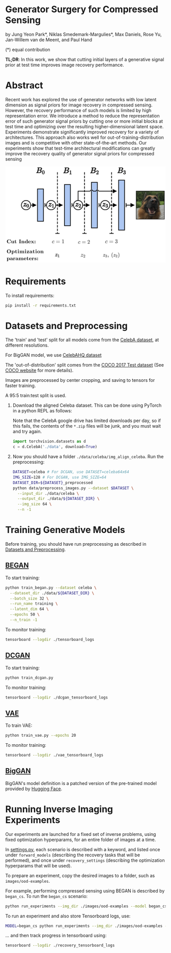 # Generator Surgery for Compressed Sensing
by Jung Yeon Park\*, Niklas Smedemark-Margulies\*, Max Daniels, Rose Yu, Jan-Willem van de Meent, and Paul Hand

(\*) equal contribution

**TL;DR**: In this work, we show that cutting initial layers of a generative signal prior at test time improves image recovery performance.

# Abstract

Recent work has explored the use of generator networks with low latent dimension as signal priors for image recovery in compressed sensing. However, the recovery performance of such models is limited by high representation error. We introduce a method to reduce the representation error of such generator signal priors by cutting one or more initial blocks at test time and optimizing over the resulting higher-dimensional latent space. Experiments demonstrate significantly improved recovery for a variety of architectures. This approach also works well for out-of-training-distribution images and is competitive with other state-of-the-art methods.  Our experiments show that test-time architectural modifications can greatly improve the recovery quality of generator signal priors for compressed sensing

![Generator Surgery](assets/generator_surgery.png)

# Requirements

To install requirements:

```bash
pip install -r requirements.txt
```

# Datasets and Preprocessing

The 'train' and 'test' split for all models come from the [CelebA dataset](http://mmlab.ie.cuhk.edu.hk/projects/CelebA.html), at different resolutions.

For BigGAN model, we use [CelebAHQ dataset](https://github.com/tkarras/progressive_growing_of_gans)

The 'out-of-distribution' split comes from the [COCO 2017 Test dataset](http://images.cocodataset.org/zips/test2017.zip) (See [COCO website](http://cocodataset.org/#download) for more details).

Images are preprocessed by center cropping, and saving to tensors for faster training.

A 95:5 train:test split is used.

1. Download the aligned Celeba dataset. This can be done using PyTorch in a python REPL as follows:

    Note that the CelebA google drive has limited downloads per day, so if this fails, the contents of the `*.zip` files will be junk, and you must wait and try again.

    ```python
    import torchvision.datasets as d
    c = d.CelebA('./data', download=True)
    ```

2. Now you should have a folder `./data/celeba/img_align_celeba`. Run the preprocessing:

    ```bash
    DATASET=celeba # For DCGAN, use DATASET=celeba64x64
    IMG_SIZE=128 # For DCGAN, use IMG_SIZE=64
    DATASET_DIR=${DATASET}_preprocessed
    python data/preprocess_images.py --dataset $DATASET \
      --input_dir ./data/celeba \
      --output_dir ./data/${DATASET_DIR} \
      --img_size 64 \
      --n -1
    ```

# Training Generative Models

Before training, you should have run preprocessing as described in [Datasets and Preprocessing](#datasets-and-preprocessing).

## [BEGAN](model/began.py)
To start training:

```bash
python train_began.py --dataset celeba \
  --dataset_dir ./data/${DATASET_DIR} \
  --batch_size 32 \
  --run_name training \
  --latent_dim 64 \
  --epochs 50 \
  --n_train -1
```

To monitor training:
```bash
tensorboard --logdir ./tensorboard_logs
```

## [DCGAN](model/dcgan.py)
To start training:
```bash
python train_dcgan.py
```

To monitor training:
```bash
tensorboard --logdir ./dcgan_tensorboard_logs
```

## [VAE](model/vae.py)
To train VAE:
```bash
python train_vae.py --epochs 20
```

To monitor training:
```bash
tensorboard --logdir ./vae_tensorboard_logs
```

## [BigGAN](model/biggan.py)
BigGAN's model definition is a patched version of the pre-trained model provided by [Hugging Face](https://github.com/huggingface/pytorch-pretrained-BigGAN/).

# Running Inverse Imaging Experiments
Our experiments are launched for a fixed set of inverse problems, using fixed optimization hyperparams, for an entire folder of images at a time.

In [settings.py](settings.py), each scenario is described with a keyword, and listed once under `forward_models` (describing the recovery tasks that will be performed), and once under `recovery_settings` (describing the optimization hyperparams that will be used).

To prepare an experiment, copy the desired images to a folder, such as `images/ood-examples`.

For example, performing compressed sensing using BEGAN is described by `began_cs`.
To run the `began_cs` scenario:
```bash
python run_experiments --img_dir ./images/ood-examples --model began_cs
```

To run an experiment and also store Tensorboard logs, use:
```bash
MODEL=began_cs python run_experiments --img_dir ./images/ood-examples --model ${MODEL} --run_dir ${MODEL} --run_name ${MODEL}
```
... and then track progress in tensorboard using:
```bash
tensorboard --logdir ./recovery_tensorboard_logs
```
